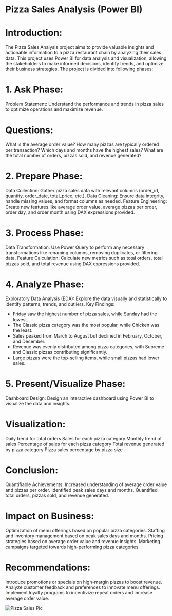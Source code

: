 # Pizza Sales Analysis (Power BI)

# Introduction:
The Pizza Sales Analysis project aims to provide valuable insights and actionable information to a pizza restaurant chain by analyzing their sales data. This project uses Power BI for data analysis and visualization, allowing the stakeholders to make informed decisions, identify trends, and optimize their business strategies. The project is divided into following phases:

# 1. Ask Phase:
Problem Statement: Understand the performance and trends in pizza sales to optimize operations and maximize revenue.
# Questions:
What is the average order value?
How many pizzas are typically ordered per transaction?
Which days and months have the highest sales?
What are the total number of orders, pizzas sold, and revenue generated?
# 2. Prepare Phase:
Data Collection: Gather pizza sales data with relevant columns (order_id, quantity, order_date, total_price, etc.).
Data Cleaning: Ensure data integrity, handle missing values, and format columns as needed.
Feature Engineering: Create new features like average order value, average pizzas per order, order day, and order month using DAX expressions provided.
# 3. Process Phase:
Data Transformation: Use Power Query to perform any necessary transformations like renaming columns, removing duplicates, or filtering data.
Feature Calculation: Calculate new metrics such as total orders, total pizzas sold, and total revenue using DAX expressions provided.
# 4. Analyze Phase:
Exploratory Data Analysis (EDA): Explore the data visually and statistically to identify patterns, trends, and outliers.
Key Findings:

- Friday saw the highest number of pizza sales, while Sunday had the lowest.
- The Classic pizza category was the most popular, while Chicken was the least.
- Sales peaked from March to August but declined in February, October, and December.
- Revenue was evenly distributed among pizza categories, with Supreme and Classic pizzas contributing significantly.
- Large pizzas were the top-selling items, while small pizzas had lower sales.

# 5. Present/Visualize Phase:
Dashboard Design: Design an interactive dashboard using Power BI to visualize the data and insights.
# Visualization:
Daily trend for total orders
Sales for each pizza category
Monthly trend of sales
Percentage of sales for each pizza category
Total revenue generated by pizza category
Pizza sales percentage by pizza size
# Conclusion:
Quantifiable Achievements:
Increased understanding of average order value and pizzas per order.
Identified peak sales days and months.
Quantified total orders, pizzas sold, and revenue generated.
# Impact on Business:
Optimization of menu offerings based on popular pizza categories.
Staffing and inventory management based on peak sales days and months.
Pricing strategies based on average order value and revenue insights.
Marketing campaigns targeted towards high-performing pizza categories.
# Recommendations:
Introduce promotions or specials on high-margin pizzas to boost revenue.
Analyze customer feedback and preferences to innovate menu offerings.
Implement loyalty programs to incentivize repeat orders and increase average order value.

![Pizza Sales Pic](https://github.com/Mubashir-Analyst/Pizza-Sales-Analysis-/assets/134926611/24b98880-61d5-449a-be39-ad7a8d3b0645)


